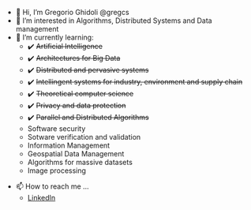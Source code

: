 - 👋 Hi, I’m Gregorio Ghidoli @gregcs
- 👀 I’m interested in Algorithms, Distributed Systems and Data management
- 🌱 I’m currently learning:
    - :heavy_check_mark: ~~Artificial Intelligence~~
    - :heavy_check_mark: ~~Architectures for Big Data~~
    - :heavy_check_mark: ~~Distributed and pervasive systems~~
    - :heavy_check_mark: ~~Intellingent systems for industry, environment and supply chain~~
    - :heavy_check_mark: ~~Theoretical computer science~~
    - :heavy_check_mark: ~~Privacy and data protection~~
    - :heavy_check_mark: ~~Parallel and Distributed Algorithms~~
    - Software security
    - Sotware verification and validation
    - Information Management
    - Geospatial Data Management
    - Algorithms for massive datasets
    - Image processing
  
<!-- - 💞️ I’m looking to collaborate on ... --->
- 📫 How to reach me ...
    - [LinkedIn](https://it.linkedin.com/in/gregorio-ghidoli)
<!---
gregcs/gregcs is a ✨ special ✨ repository because its `README.md` (this file) appears on your GitHub profile.
You can click the Preview link to take a look at your changes.
--->
